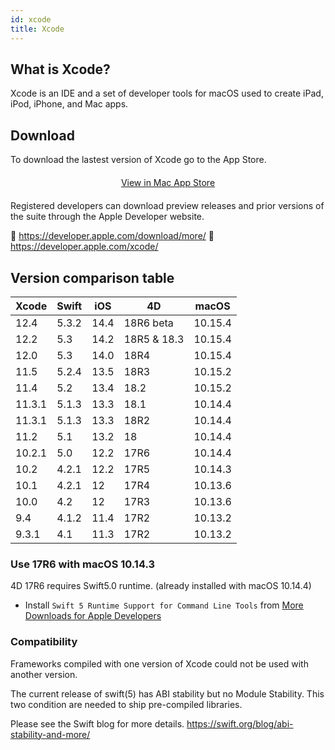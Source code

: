 ```yaml
---
id: xcode
title: Xcode
---
```


## What is Xcode?

Xcode is an IDE and a set of developer tools for macOS used to create iPad, iPod, iPhone, and Mac apps.

## Download

To download the lastest version of Xcode go to the App Store.

<div markdown="1" style="text-align: center; margin-top: 20px; margin-bottom: 20px">
<a class="button" href="macappstore://itunes.apple.com/app/id497799835?mt=12">View in Mac App Store </a>
</div>

Registered developers can download preview releases and prior versions of the suite through the Apple Developer website.

🔗 https://developer.apple.com/download/more/
🔗 https://developer.apple.com/xcode/

## Version comparison table

| Xcode | Swift | iOS | 4D | macOS |
|---|---|---|---|---|
| 12.4 | 5.3.2| 14.4 | 18R6 beta | 10.15.4 |
| 12.2 | 5.3 | 14.2 | 18R5 & 18.3 | 10.15.4 |
| 12.0 | 5.3 | 14.0|18R4|10.15.4|
| 11.5 | 5.2.4 | 13.5|18R3|10.15.2|
| 11.4 | 5.2 | 13.4|18.2|10.15.2|
| 11.3.1 | 5.1.3 | 13.3| 18.1 | 10.14.4 |
| 11.3.1 | 5.1.3 | 13.3| 18R2 | 10.14.4 |
| 11.2 | 5.1 | 13.2| 18 | 10.14.4 |
| 10.2.1 | 5.0 | 12.2 | 17R6 | 10.14.4 |
| 10.2 | 4.2.1 | 12.2 | 17R5 | 10.14.3 |
| 10.1 | 4.2.1 | 12 | 17R4 | 10.13.6 |
| 10.0 | 4.2 | 12 | 17R3 | 10.13.6 |
| 9.4| 4.1.2| 11.4 | 17R2 | 10.13.2 |
| 9.3.1| 4.1| 11.3 | 17R2 | 10.13.2 |


### Use 17R6 with macOS 10.14.3

4D 17R6 requires Swift5.0 runtime. (already installed with macOS 10.14.4)

 - Install `Swift 5 Runtime Support for Command Line Tools` from [More Downloads for Apple Developers](https://developer.apple.com/download/more/)


### Compatibility

Frameworks compiled with one version of Xcode could not be used with another version.

The current release of swift(5) has ABI stability but no Module Stability. This two condition are needed to ship pre-compiled libraries.

Please see the Swift blog for more details.
https://swift.org/blog/abi-stability-and-more/
